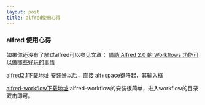 ```yaml
---
layout: post
title: alfred使用心得
---
```


### alfred 使用心得

如果你还没有了解过alfred可以参见文章： [借助 Alfred 2.0 的 Workflows 功能可以做哪些好玩的事情](http://www.zhihu.com/question/20656680)

[alfred2.1下载地址](/attachments/2014-03-31-Alfred_2.1.1.zip)
安装好以后，直接 alt+space键呼起，其输入框

[alfred-workflow下载地址](/attachments/2014-03-31-alfred-workflows-1.7.6.zip)
alfred-workflow的安装很简单，进入workflow的目录双击即可。
